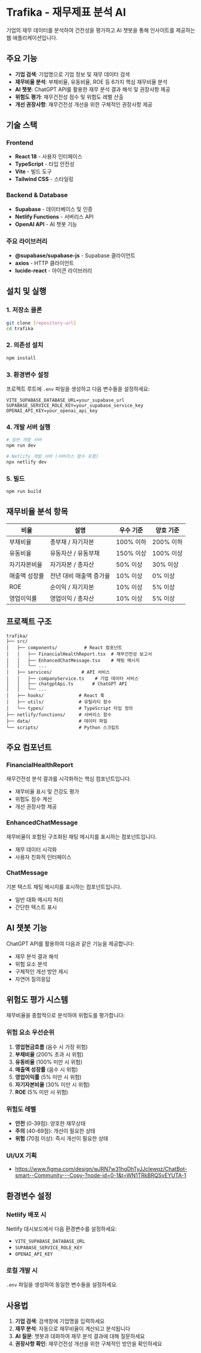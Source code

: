 # Trafika - 재무제표 분석 AI

기업의 재무 데이터를 분석하여 건전성을 평가하고 AI 챗봇을 통해 인사이트를 제공하는 웹 애플리케이션입니다.

## 주요 기능

- **기업 검색**: 기업명으로 기업 정보 및 재무 데이터 검색
- **재무비율 분석**: 부채비율, 유동비율, ROE 등 6가지 핵심 재무비율 분석
- **AI 챗봇**: ChatGPT API를 활용한 재무 분석 결과 해석 및 권장사항 제공
- **위험도 평가**: 재무건전성 점수 및 위험도 레벨 산출
- **개선 권장사항**: 재무건전성 개선을 위한 구체적인 권장사항 제공

## 기술 스택

### Frontend
- **React 18** - 사용자 인터페이스
- **TypeScript** - 타입 안전성
- **Vite** - 빌드 도구
- **Tailwind CSS** - 스타일링

### Backend & Database
- **Supabase** - 데이터베이스 및 인증
- **Netlify Functions** - 서버리스 API
- **OpenAI API** - AI 챗봇 기능

### 주요 라이브러리
- **@supabase/supabase-js** - Supabase 클라이언트
- **axios** - HTTP 클라이언트
- **lucide-react** - 아이콘 라이브러리

## 설치 및 실행

### 1. 저장소 클론
```bash
git clone [repository-url]
cd trafika
```

### 2. 의존성 설치
```bash
npm install
```

### 3. 환경변수 설정
프로젝트 루트에 `.env` 파일을 생성하고 다음 변수들을 설정하세요:

```env
VITE_SUPABASE_DATABASE_URL=your_supabase_url
SUPABASE_SERVICE_ROLE_KEY=your_supabase_service_key
OPENAI_API_KEY=your_openai_api_key
```

### 4. 개발 서버 실행
```bash
# 일반 개발 서버
npm run dev

# Netlify 개발 서버 (서버리스 함수 포함)
npx netlify dev
```

### 5. 빌드
```bash
npm run build
```

## 재무비율 분석 항목

| 비율 | 설명 | 우수 기준 | 양호 기준 |
|------|------|-----------|-----------|
| 부채비율 | 총부채 / 자기자본 | 100% 이하 | 200% 이하 |
| 유동비율 | 유동자산 / 유동부채 | 150% 이상 | 100% 이상 |
| 자기자본비율 | 자기자본 / 총자산 | 50% 이상 | 30% 이상 |
| 매출액 성장률 | 전년 대비 매출액 증가율 | 10% 이상 | 0% 이상 |
| ROE | 순이익 / 자기자본 | 10% 이상 | 5% 이상 |
| 영업이익률 | 영업이익 / 총자산 | 10% 이상 | 5% 이상 |

## 프로젝트 구조

```
trafika/
├── src/
│   ├── components/          # React 컴포넌트
│   │   ├── FinancialHealthReport.tsx  # 재무건전성 보고서
│   │   ├── EnhancedChatMessage.tsx    # 채팅 메시지
│   │   └── ...
│   ├── services/           # API 서비스
│   │   ├── companyService.ts    # 기업 데이터 서비스
│   │   ├── chatgptApi.ts       # ChatGPT API
│   │   └── ...
│   ├── hooks/             # React 훅
│   ├── utils/             # 유틸리티 함수
│   └── types/             # TypeScript 타입 정의
├── netlify/functions/     # 서버리스 함수
├── data/                  # 데이터 파일
└── scripts/               # Python 스크립트
```

## 주요 컴포넌트

### FinancialHealthReport
재무건전성 분석 결과를 시각화하는 핵심 컴포넌트입니다.
- 재무비율 표시 및 건강도 평가
- 위험도 점수 계산
- 개선 권장사항 제공

### EnhancedChatMessage
재무비율이 포함된 구조화된 채팅 메시지를 표시하는 컴포넌트입니다.
- 재무 데이터 시각화
- 사용자 친화적 인터페이스

### ChatMessage
기본 텍스트 채팅 메시지를 표시하는 컴포넌트입니다.
- 일반 대화 메시지 처리
- 간단한 텍스트 표시

## AI 챗봇 기능

ChatGPT API를 활용하여 다음과 같은 기능을 제공합니다:
- 재무 분석 결과 해석
- 위험 요소 분석
- 구체적인 개선 방안 제시
- 자연어 질의응답

## 위험도 평가 시스템

재무비율을 종합적으로 분석하여 위험도를 평가합니다:

### 위험 요소 우선순위
1. **영업현금흐름** (음수 시 가장 위험)
2. **부채비율** (200% 초과 시 위험)
3. **유동비율** (100% 미만 시 위험)
4. **매출액 성장률** (음수 시 위험)
5. **영업이익률** (5% 미만 시 위험)
6. **자기자본비율** (30% 미만 시 위험)
7. **ROE** (5% 미만 시 위험)

### 위험도 레벨
- **안전** (0-39점): 양호한 재무상태
- **주의** (40-69점): 개선이 필요한 상태
- **위험** (70점 이상): 즉시 개선이 필요한 상태

### UI/UX 기획
- https://www.figma.com/design/wJRN7w31hgDhTyJJcIewqz/ChatBot-smart--Community---Copy-?node-id=0-1&t=WN1TRkBRQSvEYUTA-1

## 환경변수 설정

### Netlify 배포 시
Netlify 대시보드에서 다음 환경변수를 설정하세요:
- `VITE_SUPABASE_DATABASE_URL`
- `SUPABASE_SERVICE_ROLE_KEY`
- `OPENAI_API_KEY`

### 로컬 개발 시
`.env` 파일을 생성하여 동일한 변수들을 설정하세요.

## 사용법

1. **기업 검색**: 검색창에 기업명을 입력하세요
2. **재무 분석**: 자동으로 재무비율이 계산되고 분석됩니다
3. **AI 질문**: 챗봇과 대화하여 재무 분석 결과에 대해 질문하세요
4. **권장사항 확인**: 재무건전성 개선을 위한 구체적인 방안을 확인하세요

